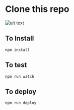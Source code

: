 # Clone this repo
![alt text](http:https://github.com/aadityavaze/11ty-portfolio-template/blob/main/preview.png)
## To Install
```
npm install
```
## To test
```
npm run watch
```
## To deploy
```
npm run deploy
```
